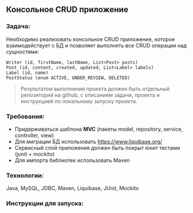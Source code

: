 ## Консольное CRUD приложение 

### Задача:
Необходимо реализовать консольное CRUD приложение, которое взаимодействует с БД и позволяет выполнять все CRUD операции над сущностями:

```
Writer (id, firstName, lastName, List<Post> posts)
Post (id, content, created, updated, List<Label> labels)
Label (id, name)
PostStatus (enum ACTIVE, UNDER_REVIEW, DELETED)
```
> Результатом выполнения проекта должен быть отдельный репозиторий на github, с описанием задачи, проекта и инструкцией по локальному запуску проекта.

### Требования:
* Придерживаться шаблона **MVC** (пакеты model, repository, service, controller, view)
* Для миграции БД использовать https://www.liquibase.org/
* Сервисный слой приложения должен быть покрыт юнит тестами (junit + mockito)
* Для импорта библиотек использовать Maven

### Технологии: 
Java, MySQL, JDBC, Maven, Liquibase, JUnit, Mockito

### Инструкции для запуска:
